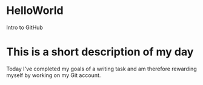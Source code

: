 # HelloWorld
Intro to GitHub
# This is a short description of my day
Today I've completed my goals of a writing task and am therefore rewarding myself by working on my Git account.
